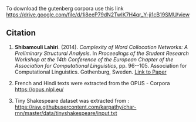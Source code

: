 To download the gutenberg corpora use this link https://drive.google.com/file/d/1i8eeP79dN2TwIK7H4qr_Y-ji1cB19SMU/view



## Citation

1. **Shibamouli Lahiri**. (2014). *Complexity of Word Collocation Networks: A Preliminary Structural Analysis*. In *Proceedings of the Student Research Workshop at the 14th Conference of the European Chapter of the Association for Computational Linguistics*, pp. 96--105. Association for Computational Linguistics. Gothenburg, Sweden. [Link to Paper](http://www.aclweb.org/anthology/E14-3011)


2. French and Hindi texts were extracted from the OPUS - Corpora https://opus.nlpl.eu/

3. Tiny Shakespeare dataset was extracted from : https://raw.githubusercontent.com/karpathy/char-rnn/master/data/tinyshakespeare/input.txt
